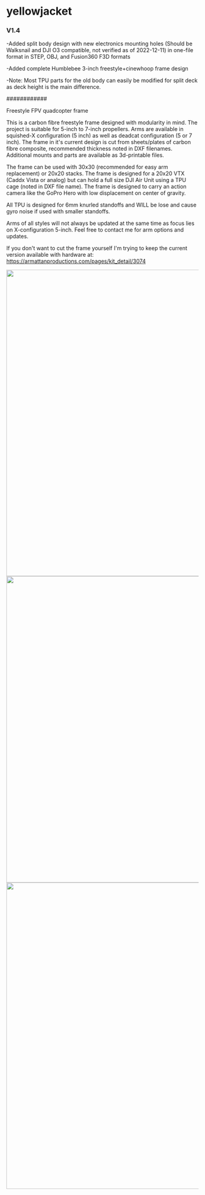 # yellowjacket

### V1.4 ###

-Added split body design with new electronics mounting holes (Should be Walksnail and DJI O3 compatible, not verified as of 2022-12-11) in one-file format in STEP, OBJ, and Fusion360 F3D formats

-Added complete Humblebee 3-inch freestyle+cinewhoop frame design

-Note: Most TPU parts for the old body can easily be modified for split deck as deck height is the main difference.  

############




Freestyle FPV quadcopter frame


This is a carbon fibre freestyle frame designed with modularity in mind.
The project is suitable for 5-inch to 7-inch propellers. Arms are available in squished-X configuration (5 inch) as well as deadcat configuration (5 or 7 inch).
The frame in it's current design is cut from sheets/plates of carbon fibre composite, recommended thickness noted in DXF filenames. Additional mounts and parts are available as 3d-printable files.

The frame can be used with 30x30 (recommended for easy arm replacement) or 20x20 stacks. The frame is designed for a 20x20 VTX (Caddx Vista or analog) but can hold a full size DJI Air Unit using a TPU cage (noted in DXF file name).
The frame is designed to carry an action camera like the GoPro Hero with low displacement on center of gravity.

All TPU is designed for 6mm knurled standoffs and WILL be lose and cause gyro noise if used with smaller standoffs.

Arms of all styles will not always be updated at the same time as focus lies on X-configuration 5-inch. Feel free to contact me for arm options and updates.

If you don't want to cut the frame yourself I'm trying to keep the current version available with hardware at: https://armattanproductions.com/pages/kit_detail/3074

<img src="https://user-images.githubusercontent.com/99285425/174782555-245100d8-5518-4ec8-82ba-b0abfa7ab147.png" width="800">
<img src="https://user-images.githubusercontent.com/99285425/159500625-e32a9b99-42d8-48a5-8d36-c26d485d3e4b.jpg" width="800">
<img src="https://user-images.githubusercontent.com/99285425/153059531-b61a5082-2a75-4a8f-8b60-670032074fdb.png" width="800">


